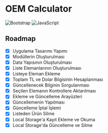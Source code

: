 # OEM Calculator

![Bootstrap](https://img.shields.io/badge/-Bootstrap-563D7C?style=flat-square&logo=Bootstrap) 
![JavaScript](https://img.shields.io/badge/-JavaScript-%23F7DF1C?style=flat-square&logo=javascript&logoColor=000000&labelColor=%23F7DF1C&color=%23FFCE5A)


## Roadmap
- [x] Uygulama Tasarımı Yapımı
- [x] Modüllerin Oluşturulması
- [x] Data Yapısının Oluşturulması
- [x] Liste Elemanlarının Oluşturulması
- [x] Listeye Eleman Ekleme
- [x] Toplam TL ve Dolar Bilgisinin Hesaplanması
- [x] Güncellenecek Bilginin Sorgulanması
- [x] Seçilen Elemanın Kontrollere Aktarılması
- [x] Ekleme ve Güncelleme Arayüzleri
- [x] Güncellemenin Yapılması
- [x] Güncelleme İptal İşlemi
- [x] Listeden Ürün Silme
- [x] Local Storage'a Kayıt Ekleme ve Okuma 
- [x] Local Storage'da Güncelleme ve Silme
